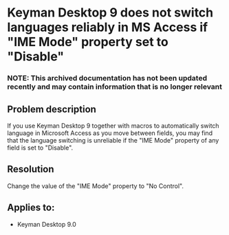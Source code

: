 # Keyman Desktop 9 does not switch languages reliably in MS Access if "IME Mode" property set to "Disable"

### **NOTE**: This archived documentation has not been updated recently and may contain information that is no longer relevant

## Problem description
If you use Keyman Desktop 9 together with macros to automatically switch language in Microsoft Access as you move between fields, you may find that the language switching is unreliable if the "IME Mode" property of any field is set to "Disable".

## Resolution
Change the value of the "IME Mode" property to "No Control".

## Applies to:
* Keyman Desktop 9.0